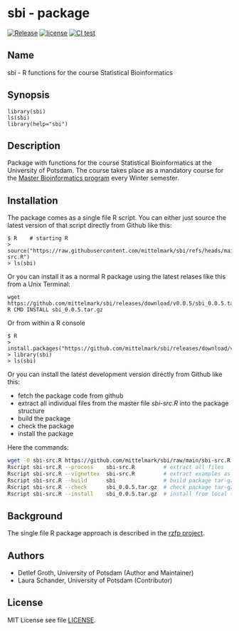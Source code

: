# sbi - package

[![Release](https://img.shields.io/github/v/release/mittelmark/sbi.svg?label=current+release)](https://github.com/mittelmark/sbi/releases)
[![license](https://img.shields.io/badge/license-MIT-lightgray.svg)](https://opensource.org/license/MIT)
[![CI test](https://github.com/mittelmark/sbi/workflows/R/badge.svg)](https://www.gnu.org/licenses/gpl.html)

## Name

sbi - R functions for the course Statistical Bioinformatics

## Synopsis

```
library(sbi)
ls(sbi)
library(help="sbi")
```

## Description

Package  with  functions  for the  course  Statistical  Bioinformatics  at the
University  of Potsdam.  The course  takes place as a mandatory course for the
[Master Bioinformatics program](https://www.uni-potsdam.de/de/studium/studienangebot/masterstudium/master-a-z/bioinformatics-master)
every Winter semester.

## Installation

The  package  comes as a single  file R script.  You can  either  just  source
the latest version of that script directly from Github like this:


```
$ R    # starting R
> source("https://raw.githubusercontent.com/mittelmark/sbi/refs/heads/main/sbi-src.R")
> ls(sbi)
```

Or you can  install  it as a normal R package using the latest relases like this from a Unix Terminal:

```
wget https://github.com/mittelmark/sbi/releases/download/v0.0.5/sbi_0.0.5.tar.gz
R CMD INSTALL sbi_0.0.5.tar.gz
```

Or from within a R console

```
$ R
> install.packages("https://github.com/mittelmark/sbi/releases/download/v0.0.5/sbi_0.0.5.tar.gz",repos=NULL)
> library(sbi)
> ls(sbi)
```

Or you can install the latest development version directly from Github like this:

- fetch the package code from github
- extract  all  individual  files from the master  file  _sbi-src.R_  into the
  package structure 
- build the package
- check the package
- install the package

Here the commands:

```bash  
wget -O sbi-src.R https://github.com/mittelmark/sbi/raw/main/sbi-src.R
Rscript sbi-src.R --process    sbi-src.R         # extract all files
Rscript sbi-src.R --vignettex  sbi-src.R         # extract examples as vignette
Rscript sbi-src.R --build      sbi               # build package tar-gz file
Rscript sbi-src.R --check      sbi_0.0.5.tar.gz  # check package tar-gz file
Rscript sbi-src.R --install    sbi_0.0.5.tar.gz  # install from local tar-gz file
```


## Background

The   single   file  R   package   approach   is   described   in  the
[rzfp project](https://github.com/mittelmark/rzfp).

## Authors

- Detlef Groth, University of Potsdam (Author and Maintainer)
- Laura Schander, University of Potsdam (Contributor)

## License

MIT License see file [LICENSE](LICENSE).
